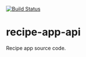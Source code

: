 [![Build Status](https://travis-ci.org/EliasOPrado/recipe-app-api.svg?branch=main)](https://travis-ci.org/EliasOPrado/recipe-app-api)
# recipe-app-api
Recipe app source code.
